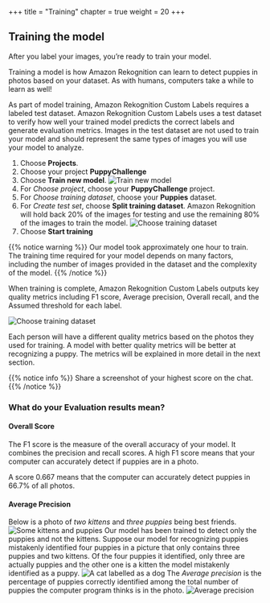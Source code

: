 +++
title = "Training"
chapter = true
weight = 20
+++

## Training the model

After you label your images, you’re ready to train your model.

Training a model is how Amazon Rekognition can learn to detect puppies in photos based on your dataset. As with humans, computers take a while to learn as well!

As part of model training, Amazon Rekognition Custom Labels requires a labeled test dataset. Amazon Rekognition Custom Labels uses a test dataset to verify how well your trained model predicts the correct labels and generate evaluation metrics. Images in the test dataset are not used to train your model and should represent the same types of images you will use your model to analyze.

1. Choose **Projects**.
2. Choose your project **PuppyChallenge**
3. Choose **Train new model**.
![Train new model](40_training/images/training-01.png "Train new model")
4. For *Choose project*, choose your **PuppyChallenge** project.
5. For *Choose training dataset*, choose your **Puppies** dataset.
6. For *Create test set*, choose **Split training dataset**. Amazon Rekognition will hold back 20% of the images for testing and use the remaining 80% of the images to train the model.
![Choose training dataset](40_training/images/training-02.png "Choose training dataset")
7. Choose **Start training**

{{% notice warning %}}
Our model took approximately one hour to train. The training time required for your model depends on many factors, including the number of images provided in the dataset and the complexity of the model.
{{% /notice %}}

When training is complete, Amazon Rekognition Custom Labels outputs key quality metrics including F1 score, Average precision, Overall recall, and the Assumed threshold for each label.

![Choose training dataset](40_training/images/training-03.png "Choose training dataset")

Each person will have a different quality metrics based on the photos they used for training. A model with better quality metrics will be better at recognizing a puppy. The metrics will be explained in more detail in the next section.

{{% notice info %}}
Share a screenshot of your highest score on the chat.
{{% /notice %}}

### What do your Evaluation results mean?

#### Overall Score

The F1 score is the measure of the overall accuracy of your model. It combines the precision and recall scores. A high F1 score means that your computer can accurately detect if puppies are in a photo.

A score 0.667 means that the computer can accurately detect puppies in 66.7% of all photos.

#### Average Precision

Below is a photo of *two kittens* and *three puppies* being best friends.
![Some kittens and puppies](40_training/images/evaluation-results-01.png "Some kittens and puppies")
Our model has been trained to detect only the puppies and not the kittens.
Suppose our model for recognizing puppies mistakenly identified four puppies in a picture that only contains three puppies and two kittens. Of the four puppies it identified, only three are actually puppies and the other one is a kitten the model mistakenly identified as a puppy.
![A cat labelled as a dog](40_training/images/evaluation-results-02.png "A cat labelled as a dog")
The *Average precision* is the percentage of puppies correctly identified among the total number of puppies the computer program thinks is in the photo.
![Average precision](40_training/images/evaluation-results-02.png "Average precision")
